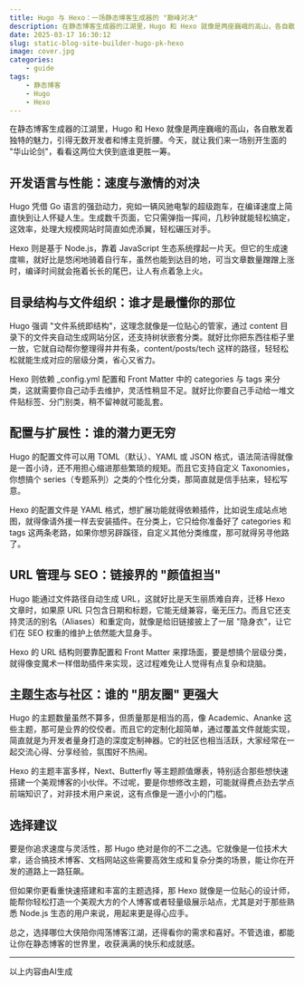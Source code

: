 ```yaml
---
title: Hugo 与 Hexo：一场静态博客生成器的 "巅峰对决"
description: 在静态博客生成器的江湖里，Hugo 和 Hexo 就像是两座巍峨的高山，各自散发着独特的魅力，引得无数开发者和博主竞折腰。
date: 2025-03-17 16:30:12
slug: static-blog-site-builder-hugo-pk-hexo
image: cover.jpg
categories:
    - guide
tags: 
    - 静态博客
    - Hugo
    - Hexo
---
```


在静态博客生成器的江湖里，Hugo 和 Hexo 就像是两座巍峨的高山，各自散发着独特的魅力，引得无数开发者和博主竞折腰。今天，就让我们来一场别开生面的 "华山论剑"，看看这两位大侠到底谁更胜一筹。

## 开发语言与性能：速度与激情的对决

Hugo 凭借 Go 语言的强劲动力，宛如一辆风驰电掣的超级跑车，在编译速度上简直快到让人怀疑人生。生成数千页面，它只需弹指一挥间，几秒钟就能轻松搞定，这效率，处理大规模网站时简直如虎添翼，轻松碾压对手。

Hexo 则是基于 Node.js，靠着 JavaScript 生态系统撑起一片天。但它的生成速度嘛，就好比是悠闲地骑着自行车，虽然也能到达目的地，可当文章数量蹭蹭上涨时，编译时间就会拖着长长的尾巴，让人有点着急上火。

## 目录结构与文件组织：谁才是最懂你的那位

Hugo 强调 "文件系统即结构"，这理念就像是一位贴心的管家，通过 content 目录下的文件夹自动生成网站分区，还支持树状嵌套分类。就好比你把东西往柜子里一放，它就自动帮你整理得井井有条，content/posts/tech 这样的路径，轻轻松松就能生成对应的层级分类，省心又省力。

Hexo 则依赖 _config.yml 配置和 Front Matter 中的 categories 与 tags 来分类，这就需要你自己动手去维护，灵活性稍显不足。就好比你要自己手动给一堆文件贴标签、分门别类，稍不留神就可能乱套。

## 配置与扩展性：谁的潜力更无穷

Hugo 的配置文件可以用 TOML（默认）、YAML 或 JSON 格式，语法简洁得就像是一首小诗，还不用担心缩进那些繁琐的规矩。而且它支持自定义 Taxonomies，你想搞个 series（专题系列）之类的个性化分类，那简直就是信手拈来，轻松写意。

Hexo 的配置文件是 YAML 格式，想扩展功能就得依赖插件，比如说生成站点地图，就得像请外援一样去安装插件。在分类上，它只给你准备好了 categories 和 tags 这两条老路，如果你想另辟蹊径，自定义其他分类维度，那可就得另寻他路了。

## URL 管理与 SEO：链接界的 "颜值担当"

Hugo 能通过文件路径自动生成 URL，这就好比是天生丽质难自弃，迁移 Hexo 文章时，如果原 URL 只包含日期和标题，它能无缝兼容，毫无压力。而且它还支持灵活的别名（Aliases）和重定向，就像是给旧链接披上了一层 "隐身衣"，让它们在 SEO 权重的维护上依然能大显身手。

Hexo 的 URL 结构则要靠配置和 Front Matter 来撑场面，要是想搞个层级分类，就得像变魔术一样借助插件来实现，这过程难免让人觉得有点复杂和烧脑。

## 主题生态与社区：谁的 "朋友圈" 更强大

Hugo 的主题数量虽然不算多，但质量那是相当的高，像 Academic、Ananke 这些主题，那可是业界的佼佼者。而且它的定制化超简单，通过覆盖文件就能实现，简直就是为开发者量身打造的深度定制神器。它的社区也相当活跃，大家经常在一起交流心得、分享经验，氛围好不热闹。

Hexo 的主题丰富多样，Next、Butterfly 等主题颜值爆表，特别适合那些想快速搭建一个美观博客的小伙伴。不过呢，要是你想修改主题，可能就得费点劲去学点前端知识了，对非技术用户来说，这有点像是一道小小的门槛。

## 选择建议

要是你追求速度与灵活性，那 Hugo 绝对是你的不二之选。它就像是一位技术大拿，适合搞技术博客、文档网站这些需要高效生成和复杂分类的场景，能让你在开发的道路上一路狂飙。

但如果你更看重快速搭建和丰富的主题选择，那 Hexo 就像是一位贴心的设计师，能帮你轻松打造一个美观大方的个人博客或者轻量级展示站点，尤其是对于那些熟悉 Node.js 生态的用户来说，用起来更是得心应手。

总之，选择哪位大侠陪你闯荡博客江湖，还得看你的需求和喜好。不管选谁，都能让你在静态博客的世界里，收获满满的快乐和成就感。

---
以上内容由AI生成
